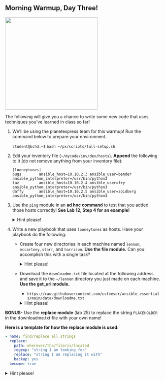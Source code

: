 ## Morning Warmup, Day Three!

<img src="https://miro.medium.com/max/1200/1*sssWakAf5erMGDqt9GACVA.jpeg" width="300"/>

The following will give you a chance to write some new code that uses techniques you've learned in class so far!

1. We'll be using the planetexpress team for this warmup! Run the command below to prepare your environment.

    `student@bchd:~$` `bash ~/px/scripts/full-setup.sh`

0. Edit your inventory file (`~/mycode/inv/dev/hosts`). **Append** the following to it (do not remove anything from your inventory file):

    ```
    [looneytunes]
    bugs        ansible_host=10.10.2.3 ansible_user=bender ansible_python_interpreter=/usr/bin/python3
    taz         ansible_host=10.10.2.4 ansible_user=fry ansible_python_interpreter=/usr/bin/python3
    daffy       ansible_host=10.10.2.5 ansible_user=zoidberg ansible_python_interpreter=/usr/bin/python3
    ```
    
0. Use the `ping` module in an **ad hoc command** to test that you added those hosts correctly! **See Lab 12, Step 4 for an example!**

    <details>
    <summary>Hint please!</summary>

    `ansible looneytunes -m ping`

    </details>

0. Write a new playbook that uses `looneytunes` as hosts. Have your playbook do the following:
    - Create four new directories in each machine named `lennon`, `mccartney`, `starr`, and `harrison`. **Use the file module.** Can you accomplish this with a single task?
    
        <details>
        <summary>Hint please!</summary>

        ```yaml
        - name: making directories!
          file:
            state: directory
            path: "{{ item }}"
          loop:
            - lennon
            - mccartney
            - starr
            - harrison
         ```

        </details>

    - Download the `downloadme.txt` file located at the following address and save it to the `~/lennon` directory you just made on each machine. **Use the get_url module.**
        - `https://raw.githubusercontent.com/csfeeser/ansible_essentials/main/data/downloadme.txt`

        <details>
        <summary>Hint please!</summary>

        ```yaml
        - name: download downloadme.txt
          file:
            url: https://raw.githubusercontent.com/csfeeser/ansible_essentials/main/data/downloadme.txt
            dest: ~/lennon/downloadme.txt
         ```

        </details>
        
**BONUS-** Use the **replace module** (lab 25) to replace the string `PLACEHOLDER` in the downloadme.txt file with your own name!

**Here is a template for how the replace module is used:**

```yaml
- name: find/replace all strings
  replace:
    path: wherever/the/file/is/located
    regexp: "string I am looking for"
    replace: "string I am replacing it with"
    backup: yes
  become: true
```

<details>
<summary>Hint please!</summary>
    
```yaml
- name: find/replace all strings
  replace:
    path: ~/lennon/downloadme.txt
    regexp: "PLACEHOLDER"
    replace: "Ansible"
    backup: yes
  become: true
```
    
</details>
